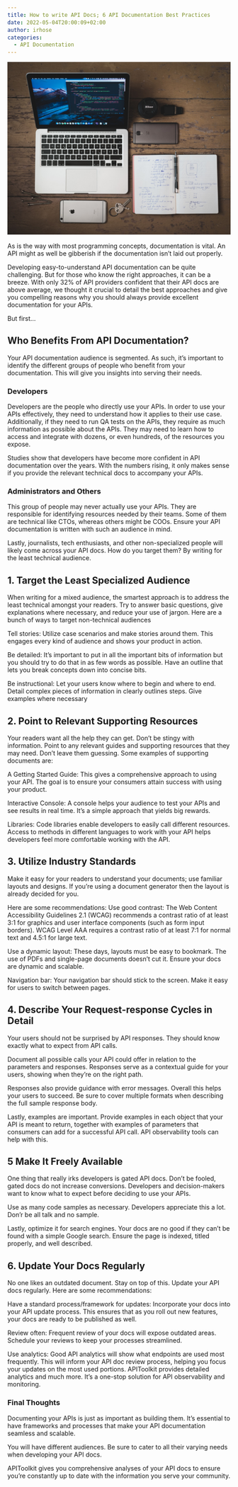```yaml
---
title: How to write API Docs; 6 API Documentation Best Practices
date: 2022-05-04T20:00:09+02:00
author: irhose
categories:
  - API Documentation
---
```


![Laptop, notepad, two phones and other items on a wooden table](./image1.jpg)

As is the way with most programming concepts, documentation is vital. An API might as well be gibberish if the documentation isn’t laid out properly.

Developing easy-to-understand API documentation can be quite challenging. But for those who know the right approaches, it can be a breeze. With only 32% of API providers confident that their API docs are above average, we thought it crucial to detail the best approaches and give you compelling reasons why you should always provide excellent documentation for your APIs.

But first…
## Who Benefits From API Documentation?

Your API documentation audience is segmented. As such, it’s important to identify the different groups of people who benefit from your documentation. This will give you insights into serving their needs.

### Developers
Developers are the people who directly use your APIs. In order to use your APIs effectively, they need to understand how it applies to their use case.  Additionally, if they need to run QA tests on the APIs, they require as much information as possible about the APIs. They may need to learn how to access and integrate with dozens, or even hundreds, of the resources you expose.

Studies show that developers have become more confident in API documentation over the years. With the numbers rising, it only makes sense if you provide the relevant technical docs to accompany your APIs.

### Administrators and Others
This group of people may never actually use your APIs. They are responsible for identifying resources needed by their teams. Some of them are technical like CTOs, whereas others might be COOs. Ensure your API documentation is written with such an audience in mind.

Lastly, journalists, tech enthusiasts, and other non-specialized people will likely come across your API docs. How do you target them? By writing for the least technical audience.
## 1. Target the Least Specialized Audience
When writing for a mixed audience, the smartest approach is to address the least technical amongst your readers. Try to answer basic questions, give explanations where necessary, and reduce your use of jargon. Here are a bunch of ways to target non-technical audiences

Tell stories: Utilize case scenarios and make stories around them. This engages every kind of audience and shows your product in action.

Be detailed: It’s important to put in all the important bits of information but you should try to do that in as few words as possible. Have an outline that lets you break concepts down into concise bits.

Be instructional: Let your users know where to begin and where to end. Detail complex pieces of information in clearly outlines steps. Give examples where necessary

## 2. Point to Relevant Supporting Resources 
Your readers want all the help they can get. Don’t be stingy with information. Point to any relevant guides and supporting resources that they may need. Don’t leave them guessing. Some examples of supporting documents are:

A Getting Started Guide: This gives a comprehensive approach to using your API. The goal is to ensure your consumers attain success with using your product.

Interactive Console:
A console helps your audience to test your APIs and see results in real time. It’s a simple approach that yields big rewards.

Libraries: Code libraries enable developers to easily call different resources. Access to methods in different languages to work with your API helps developers feel more comfortable working with the API.

## 3. Utilize Industry Standards
Make it easy for your readers to understand your documents; use familiar layouts and designs. If you’re using a document generator then the layout is already decided for you. 

Here are some recommendations:
Use good contrast: The Web Content Accessibility Guidelines 2.1 (WCAG) recommends a contrast ratio of at least 3:1 for graphics and user interface components (such as form input borders). WCAG Level AAA requires a contrast ratio of at least 7:1 for normal text and 4.5:1 for large text.

Use a dynamic layout: These days, layouts must be easy to bookmark. The use of PDFs and single-page documents doesn’t cut it. Ensure your docs are dynamic and scalable.

Navigation bar: Your navigation bar should stick to the screen. Make it easy for users to switch between pages.

## 4. Describe Your Request-response Cycles in Detail
Your users should not be surprised by API responses. They should know exactly what to expect from API calls. 

Document all possible calls your API could offer in relation to the parameters and responses. Responses serve as a contextual guide for your users, showing when they’re on the right path.

Responses also provide guidance with error messages. Overall this helps your users to succeed. Be sure to cover multiple formats when describing the full sample response body. 

Lastly, examples are important. Provide examples in each object that your API is meant to return, together with examples of parameters that consumers can add for a successful API call. API observability tools can help with this.

## 5 Make It Freely Available
One thing that really irks developers is gated API docs. Don’t be fooled, gated docs do not increase conversions. Developers and decision-makers want to know what to expect before deciding to use your APIs.

Use as many code samples as necessary. Developers appreciate this a lot. Don’r be all talk and no sample. 

Lastly, optimize it for search engines. Your docs are no good if they can’t be found with a simple Google search. Ensure the page is indexed, titled properly, and well described.

## 6. Update Your Docs Regularly
No one likes an outdated document. Stay on top of this. Update your API docs regularly. Here are some recommendations:

Have a standard process/framework for updates: Incorporate your docs into your API update process. This ensures that as you roll out new features, your docs are ready to be published as well.

Review often: Frequent review of your docs will expose outdated areas. Schedule your reviews to keep your processes streamlined.

Use analytics: Good API analytics will show what endpoints are used most frequently. This will inform your API doc review process, helping you focus your updates on the most used portions. APIToolkit provides detailed analytics and much more. It’s a one-stop solution for API observability and monitoring.

### Final Thoughts 
Documenting your APIs is just as important as building them. It’s essential to have frameworks and processes that make your API documentation seamless and scalable.

You will have different audiences. Be sure to cater to all their varying needs when developing your API docs.

APIToolkit gives you comprehensive analyses of your API docs to ensure you’re constantly up to date with the information you serve your community.
